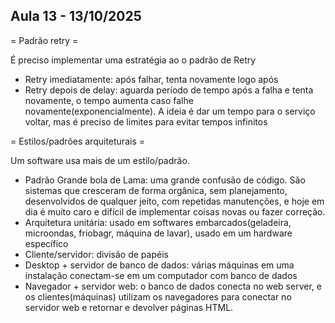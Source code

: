 ## Aula 13 - 13/10/2025

= Padrão retry =

É preciso implementar uma estratégia ao o padrão de Retry

- Retry imediatamente: após falhar, tenta novamente logo após
- Retry depois de delay: aguarda período de tempo após a falha e tenta novamente, o tempo aumenta caso falhe novamente(exponencialmente). A ideia é dar um tempo para o serviço voltar, mas é preciso de limites para evitar tempos infinitos


= Estilos/padrões arquiteturais =

Um software usa mais de um estilo/padrão.

- Padrão Grande bola de Lama: uma grande confusão de código. São sistemas que cresceram de forma orgânica, sem planejamento, desenvolvidos de qualquer jeito, com repetidas manutenções, e hoje em dia é muito caro e difícil de implementar coisas novas ou fazer correção.
- Arquitetura unitária: usado em softwares embarcados(geladeira, microondas, friobagr, máquina de lavar), usado em um hardware específico
- Cliente/servidor: divisão de papéis
- Desktop + servidor de banco de dados: várias máquinas em uma instalação conectam-se em um computador com banco de dados
- Navegador + servidor web: o banco de dados conecta no web server, e os clientes(máquinas) utilizam os navegadores para conectar no servidor web e retornar e devolver páginas HTML.